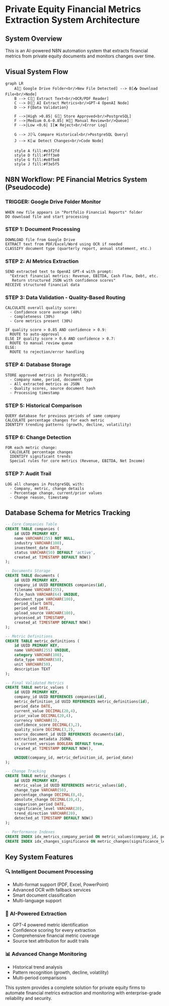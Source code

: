 # Private Equity Financial Metrics Extraction System Architecture

## System Overview

This is an AI-powered N8N automation system that extracts financial metrics from private equity documents and monitors changes over time.

## Visual System Flow

```mermaid
graph LR
    A[📁 Google Drive Folder<br/>New File Detected] --> B[📥 Download File<br/>Node]
    B --> C[📄 Extract Text<br/>OCR/PDF Reader]
    C --> D[🤖 AI Extract Metrics<br/>GPT-4 OpenAI Node]
    D --> F{Data Validation}

    F -->|High >0.85| G[💾 Store Approved<br/>PostgreSQL]
    F -->|Medium 0.6-0.85| H[👤 Manual Review<br/>Queue]
    F -->|Low <0.6| I[❌ Reject<br/>Error Log]

    G --> J[🔍 Compare Historical<br/>PostgreSQL Query]
    J --> K[📊 Detect Changes<br/>Code Node]

    style A fill:#e3f2fd
    style D fill:#fff3e0
    style G fill:#e8f5e8
    style J fill:#f3e5f5
```

## N8N Workflow: PE Financial Metrics System (Pseudocode)

### TRIGGER: Google Drive Folder Monitor
```
WHEN new file appears in "Portfolio Financial Reports" folder
DO download file and start processing
```

### STEP 1: Document Processing
```
DOWNLOAD file from Google Drive
EXTRACT text from PDF/Excel/Word using OCR if needed
CLASSIFY document type (quarterly report, annual statement, etc.)
```

### STEP 2: AI Metrics Extraction
```
SEND extracted text to OpenAI GPT-4 with prompt:
  "Extract financial metrics: Revenue, EBITDA, Cash Flow, Debt, etc.
   Return structured JSON with confidence scores"
RECEIVE structured financial data
```

### STEP 3: Data Validation - Quality-Based Routing
```
CALCULATE overall quality score:
  - Confidence score average (40%)
  - Completeness (30%)
  - Core metrics present (30%)

IF quality score > 0.85 AND confidence > 0.9:
  ROUTE to auto-approval
ELSE IF quality score > 0.6 AND confidence > 0.7:
  ROUTE to manual review queue
ELSE:
  ROUTE to rejection/error handling
```

### STEP 4: Database Storage
```
STORE approved metrics in PostgreSQL:
  - Company name, period, document type
  - All extracted metrics as JSON
  - Quality scores, source document hash
  - Processing timestamp
```

### STEP 5: Historical Comparison
```
QUERY database for previous periods of same company
CALCULATE percentage changes for each metric
IDENTIFY trending patterns (growth, decline, volatility)
```

### STEP 6: Change Detection
```
FOR each metric change:
  CALCULATE percentage changes
  IDENTIFY significant trends
  Special rules for core metrics (Revenue, EBITDA, Net Income)
```


### STEP 7: Audit Trail
```
LOG all changes in PostgreSQL with:
  - Company, metric, change details
  - Percentage change, current/prior values
  - Change reason, timestamp
```

## Database Schema for Metrics Tracking

```sql
-- Core Companies Table
CREATE TABLE companies (
    id UUID PRIMARY KEY,
    name VARCHAR(255) NOT NULL,
    industry VARCHAR(100),
    investment_date DATE,
    status VARCHAR(50) DEFAULT 'active',
    created_at TIMESTAMP DEFAULT NOW()
);

-- Documents Storage
CREATE TABLE documents (
    id UUID PRIMARY KEY,
    company_id UUID REFERENCES companies(id),
    filename VARCHAR(255),
    file_hash VARCHAR(64) UNIQUE,
    document_type VARCHAR(100),
    period_start DATE,
    period_end DATE,
    upload_source VARCHAR(100),
    processed_at TIMESTAMP,
    created_at TIMESTAMP DEFAULT NOW()
);

-- Metric Definitions
CREATE TABLE metric_definitions (
    id UUID PRIMARY KEY,
    name VARCHAR(255) UNIQUE,
    category VARCHAR(100),
    data_type VARCHAR(50),
    unit VARCHAR(50),
    description TEXT
);

-- Final Validated Metrics
CREATE TABLE metric_values (
    id UUID PRIMARY KEY,
    company_id UUID REFERENCES companies(id),
    metric_definition_id UUID REFERENCES metric_definitions(id),
    period_date DATE,
    current_value DECIMAL(20,4),
    prior_value DECIMAL(20,4),
    currency VARCHAR(3),
    confidence_score DECIMAL(3,2),
    quality_score DECIMAL(3,2),
    source_document_id UUID REFERENCES documents(id),
    extraction_metadata JSONB,
    is_current_version BOOLEAN DEFAULT true,
    created_at TIMESTAMP DEFAULT NOW(),

    UNIQUE(company_id, metric_definition_id, period_date)
);

-- Change Tracking
CREATE TABLE metric_changes (
    id UUID PRIMARY KEY,
    metric_value_id UUID REFERENCES metric_values(id),
    change_type VARCHAR(50),
    percentage_change DECIMAL(8,4),
    absolute_change DECIMAL(20,4),
    comparison_period DATE,
    significance_level VARCHAR(20),
    trend_direction VARCHAR(20),
    detected_at TIMESTAMP DEFAULT NOW()
);

-- Performance Indexes
CREATE INDEX idx_metrics_company_period ON metric_values(company_id, period_date);
CREATE INDEX idx_changes_significance ON metric_changes(significance_level, detected_at);
```

## Key System Features

### 🔍 **Intelligent Document Processing**
- Multi-format support (PDF, Excel, PowerPoint)
- Advanced OCR with fallback services
- Smart document classification
- Multi-language support

### 🤖 **AI-Powered Extraction**
- GPT-4 powered metric identification
- Confidence scoring for every extraction
- Comprehensive financial metric coverage
- Source text attribution for audit trails

### 📊 **Advanced Change Monitoring**
- Historical trend analysis
- Pattern recognition (growth, decline, volatility)
- Multi-period comparisons

This system provides a complete solution for private equity firms to automate financial metrics extraction and monitoring with enterprise-grade reliability and security.